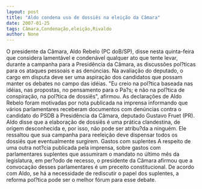 ```yaml
---
layout: post
title: "Aldo condena uso de dossiês na eleição da Câmara"
date: 2007-01-25
tags: Câmara,Condenação,eleição,Rivaldo
author: None
---
```

O presidente da Câmara, Aldo Rebelo (PC doB/SP), disse nesta quinta-feira que considera lamentável e condenável qualquer ato que tente levar, durante a campanha para a Presidência da Câmara, as discussões pol?ticas para os ataques pessoais e as denúncias.
Na avaliação do deputado, o cargo em disputa deve ser uma aspiração dos candidatos que possam manter os debates no campo das idéias. 
\"Eu creio na pol?tica baseada nas idéias, nas propostas, no pensamento para o Pa?s; e não na pol?tica de conspiração, na pol?tica de dossiês\", afirmou.
As declarações de Aldo Rebelo foram motivadas por nota publicada na imprensa informando que vários parlamentares receberam documentos com denúncias contra o candidato do PSDB à Presidência da Câmara, deputado Gustavo Fruet (PR).
Aldo disse que a elaboração de dossiês é uma prática clandestina, de origem desconhecida e, por isso, não pode ser atribu?da a ninguém. Ele ressaltou que sua campanha para reeleição deve dispensar todos os dossiês que eventualmente surgirem.
Gastos com suplentes 
A respeito de uma outra not?cia publicada pela imprensa, sobre gastos com parlamentares suplentes que assumiram o mandato no último mês da legislatura, em per?odo de recesso, o presidente da Câmara afirmou
 que a convocação desses parlamentares é um preceito constitucional. De acordo com Aldo, se há a necessidade de rediscutir o papel dos suplentes, a reforma pol?tica pode ser o melhor fórum para esse debate. 